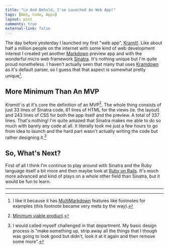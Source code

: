 ```yaml
---
title: "Lo And Behold, I've Launched An Web App!" 
tags: [Web, Code, Apps]
layout: post
comments: true
external-link: false
---
```


The day before yesterday I launched my first "web app", [Kramit!](http://kramit.ellengummesson.com/ "Kramit!"). Like about half a million people on the internet with some kind of web development interest I created yet another [Markdown](http://daringfireball.net/projects/markdown/ "Markdown") preview app and with the wonderful micro web framework [Sinatra](http://www.sinatrarb.com/ "Sinatra"). It's nothing unique but I'm quite proud nonetheless. I haven't actually seen that many that uses [Kramdown](http://kramdown.rubyforge.org/ "Kramdown") as it's default parser, so I guess that that aspect is somewhat pretty unique[^20130110-1].

## More Minimum Than An MVP

*Kramit!* is at it's core the definition of an MVP[^20130110-2]. The whole thing consists of just 33 lines of Sinatra code, 61 lines of HTML for the views (ie. the layout) and 243 lines of CSS for both the app itself and the preview. A total of 337 lines. That's nothing! I'm quite amazed that Sinatra makes me able to do so much with barely any code at all. It literally took me just a few hours to go from idea to launch and the hard part wasn't actually writing the code but rather designing it.[^20130110-3]

## So, What's Next?

First of all I think I'm continue to play around with Sinatra and the Ruby language itself a bit more and then maybe look at [Ruby on Rails](http://rubyonrails.org/ "Ruby on Rails"). It's much more advanced and kind of plays on a whole other field than Sinatra, but it would be fun to learn.

***

[^20130110-1]: I like it because it has [MultiMarkdown](http://fletcherpenney.net/multimarkdown/ "MultiMarkdown") features like footnotes for examples (this footnote became very meta by the way).
[^20130110-2]: [Minimum viable product](http://en.wikipedia.org/wiki/Minimum_viable_product "Minimum viable product").
[^20130110-3]: I would called myself challenged in that department. My basic design process is "make something up, strip away all the things that I though was going to look good but didn't, look it at it again and then remove some more".

